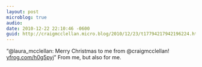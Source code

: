 ```yaml
---
layout: post
microblog: true
audio: 
date: 2010-12-22 22:10:46 -0600
guid: http://craigmcclellan.micro.blog/2010/12/23/t17794217942196224.html
---
```

“@laura_mcclellan: Merry Christmas to me from @craigmcclellan! [yfrog.com/h0g5pyj](http://yfrog.com/h0g5pyj)” From me, but also for me.
